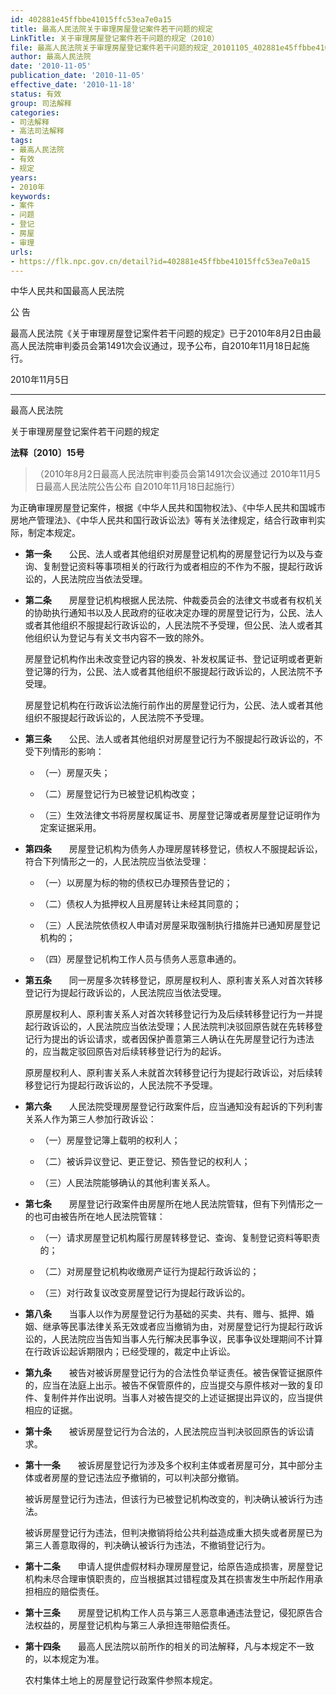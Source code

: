 ```yaml
---
id: 402881e45ffbbe41015ffc53ea7e0a15
title: 最高人民法院关于审理房屋登记案件若干问题的规定
LinkTitle: 关于审理房屋登记案件若干问题的规定（2010）
file: 最高人民法院关于审理房屋登记案件若干问题的规定_20101105_402881e45ffbbe41015ffc53ea7e0a15.docx
author: 最高人民法院
date: '2010-11-05'
publication_date: '2010-11-05'
effective_date: '2010-11-18'
status: 有效
group: 司法解释
categories:
- 司法解释
- 高法司法解释
tags:
- 最高人民法院
- 有效
- 规定
years:
- 2010年
keywords:
- 案件
- 问题
- 登记
- 房屋
- 审理
urls:
- https://flk.npc.gov.cn/detail?id=402881e45ffbbe41015ffc53ea7e0a15
---
```


中华人民共和国最高人民法院

公 告

最高人民法院《关于审理房屋登记案件若干问题的规定》已于2010年8月2日由最高人民法院审判委员会第1491次会议通过，现予公布，自2010年11月18日起施行。

2010年11月5日

---

最高人民法院

关于审理房屋登记案件若干问题的规定

**法释〔2010〕15号**

> （2010年8月2日最高人民法院审判委员会第1491次会议通过 2010年11月5日最高人民法院公告公布 自2010年11月18日起施行）

为正确审理房屋登记案件，根据《中华人民共和国物权法》、《中华人民共和国城市房地产管理法》、《中华人民共和国行政诉讼法》等有关法律规定，结合行政审判实际，制定本规定。

- **第一条**　　公民、法人或者其他组织对房屋登记机构的房屋登记行为以及与查询、复制登记资料等事项相关的行政行为或者相应的不作为不服，提起行政诉讼的，人民法院应当依法受理。

- **第二条**　　房屋登记机构根据人民法院、仲裁委员会的法律文书或者有权机关的协助执行通知书以及人民政府的征收决定办理的房屋登记行为，公民、法人或者其他组织不服提起行政诉讼的，人民法院不予受理，但公民、法人或者其他组织认为登记与有关文书内容不一致的除外。

  房屋登记机构作出未改变登记内容的换发、补发权属证书、登记证明或者更新登记簿的行为，公民、法人或者其他组织不服提起行政诉讼的，人民法院不予受理。

  房屋登记机构在行政诉讼法施行前作出的房屋登记行为，公民、法人或者其他组织不服提起行政诉讼的，人民法院不予受理。

- **第三条**　　公民、法人或者其他组织对房屋登记行为不服提起行政诉讼的，不受下列情形的影响：

  - （一）房屋灭失；

  - （二）房屋登记行为已被登记机构改变；

  - （三）生效法律文书将房屋权属证书、房屋登记簿或者房屋登记证明作为定案证据采用。

- **第四条**　　房屋登记机构为债务人办理房屋转移登记，债权人不服提起诉讼，符合下列情形之一的，人民法院应当依法受理：

  - （一）以房屋为标的物的债权已办理预告登记的；

  - （二）债权人为抵押权人且房屋转让未经其同意的；

  - （三）人民法院依债权人申请对房屋采取强制执行措施并已通知房屋登记机构的；

  - （四）房屋登记机构工作人员与债务人恶意串通的。

- **第五条**　　同一房屋多次转移登记，原房屋权利人、原利害关系人对首次转移登记行为提起行政诉讼的，人民法院应当依法受理。

  原房屋权利人、原利害关系人对首次转移登记行为及后续转移登记行为一并提起行政诉讼的，人民法院应当依法受理；人民法院判决驳回原告就在先转移登记行为提出的诉讼请求，或者因保护善意第三人确认在先房屋登记行为违法的，应当裁定驳回原告对后续转移登记行为的起诉。

  原房屋权利人、原利害关系人未就首次转移登记行为提起行政诉讼，对后续转移登记行为提起行政诉讼的，人民法院不予受理。

- **第六条**　　人民法院受理房屋登记行政案件后，应当通知没有起诉的下列利害关系人作为第三人参加行政诉讼：

  - （一）房屋登记簿上载明的权利人；

  - （二）被诉异议登记、更正登记、预告登记的权利人；

  - （三）人民法院能够确认的其他利害关系人。

- **第七条**　　房屋登记行政案件由房屋所在地人民法院管辖，但有下列情形之一的也可由被告所在地人民法院管辖：

  - （一）请求房屋登记机构履行房屋转移登记、查询、复制登记资料等职责的；

  - （二）对房屋登记机构收缴房产证行为提起行政诉讼的；

  - （三）对行政复议改变房屋登记行为提起行政诉讼的。

- **第八条**　　当事人以作为房屋登记行为基础的买卖、共有、赠与、抵押、婚姻、继承等民事法律关系无效或者应当撤销为由，对房屋登记行为提起行政诉讼的，人民法院应当告知当事人先行解决民事争议，民事争议处理期间不计算在行政诉讼起诉期限内；已经受理的，裁定中止诉讼。

- **第九条**　　被告对被诉房屋登记行为的合法性负举证责任。被告保管证据原件的，应当在法庭上出示。被告不保管原件的，应当提交与原件核对一致的复印件、复制件并作出说明。当事人对被告提交的上述证据提出异议的，应当提供相应的证据。

- **第十条**　　被诉房屋登记行为合法的，人民法院应当判决驳回原告的诉讼请求。

- **第十一条**　　被诉房屋登记行为涉及多个权利主体或者房屋可分，其中部分主体或者房屋的登记违法应予撤销的，可以判决部分撤销。

  被诉房屋登记行为违法，但该行为已被登记机构改变的，判决确认被诉行为违法。

  被诉房屋登记行为违法，但判决撤销将给公共利益造成重大损失或者房屋已为第三人善意取得的，判决确认被诉行为违法，不撤销登记行为。

- **第十二条**　　申请人提供虚假材料办理房屋登记，给原告造成损害，房屋登记机构未尽合理审慎职责的，应当根据其过错程度及其在损害发生中所起作用承担相应的赔偿责任。

- **第十三条**　　房屋登记机构工作人员与第三人恶意串通违法登记，侵犯原告合法权益的，房屋登记机构与第三人承担连带赔偿责任。

- **第十四条**　　最高人民法院以前所作的相关的司法解释，凡与本规定不一致的，以本规定为准。

  农村集体土地上的房屋登记行政案件参照本规定。
